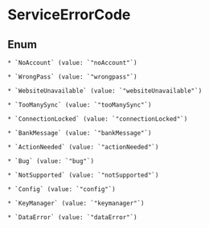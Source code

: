 
# ServiceErrorCode

## Enum


    * `NoAccount` (value: `"noAccount"`)

    * `WrongPass` (value: `"wrongpass"`)

    * `WebsiteUnavailable` (value: `"websiteUnavailable"`)

    * `TooManySync` (value: `"tooManySync"`)

    * `ConnectionLocked` (value: `"connectionLocked"`)

    * `BankMessage` (value: `"bankMessage"`)

    * `ActionNeeded` (value: `"actionNeeded"`)

    * `Bug` (value: `"bug"`)

    * `NotSupported` (value: `"notSupported"`)

    * `Config` (value: `"config"`)

    * `KeyManager` (value: `"keymanager"`)

    * `DataError` (value: `"dataError"`)



